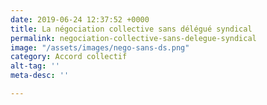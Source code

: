 ```yaml
---
date: 2019-06-24 12:37:52 +0000
title: La négociation collective sans délégué syndical
permalink: negociation-collective-sans-delegue-syndical
image: "/assets/images/nego-sans-ds.png"
category: Accord collectif
alt-tag: ''
meta-desc: ''

---
```

